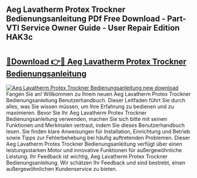 ## Aeg Lavatherm Protex Trockner Bedienungsanleitung PDf Free Download - Part-VTl Service Owner Guide - User Repair Edition HAK3c

# <h2><a href="http://df3c6m.blite.top/?on=Aeg+Lavatherm+Protex+Trockner+Bedienungsanleitung">🔗Download 👉🔴 Aeg Lavatherm Protex Trockner Bedienungsanleitung</a></h2>

[![Aeg Lavatherm Protex Trockner Bedienungsanleitung new download](https://i.imgur.com/lujVjoI.png)](http://df3c6m.blite.top/?on=Aeg+Lavatherm+Protex+Trockner+Bedienungsanleitung)
Fangen Sie an! Willkommen zu Ihrem neuen Aeg Lavatherm Protex Trockner Bedienungsanleitung Benutzerhandbuch. Dieser Leitfaden führt Sie durch alles, was Sie wissen müssen, um Ihre Erfahrung zu bedienen und zu maximieren. Bevor Sie Ihr Aeg Lavatherm Protex Trockner Bedienungsanleitung verwenden, machen Sie sich bitte mit seinen Funktionen und Merkmalen vertraut, indem Sie dieses Benutzerhandbuch lesen. Sie finden klare Anweisungen für Installation, Einrichtung und Betrieb sowie Tipps zur Fehlerbehebung bei häufig auftretenden Problemen. Dieser Aeg Lavatherm Protex Trockner Bedienungsanleitung verfügt über einen leistungsstarken Motor und innovative Funktionen für außergewöhnliche Leistung. Ihr Feedback ist wichtig, Aeg Lavatherm Protex Trockner Bedienungsanleitung. Wir schätzen Ihr Feedback und sind bestrebt, einen außergewöhnlichen Kundenservice zu bieten.
